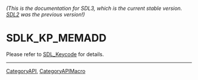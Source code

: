###### (This is the documentation for SDL3, which is the current stable version. [SDL2](https://wiki.libsdl.org/SDL2/) was the previous version!)
# SDLK_KP_MEMADD

Please refer to [SDL_Keycode](SDL_Keycode) for details.

----
[CategoryAPI](CategoryAPI), [CategoryAPIMacro](CategoryAPIMacro)

